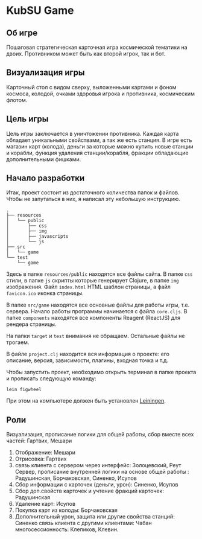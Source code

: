 # KubSU Game

## Об игре

Пошаговая стратегическая карточная игра космической тематики на двоих.
Противником может быть как второй игрок, так и бот. 

## Визуализация игры

Карточный стол с видом сверху, выложенными картами и фоном космоса,
колодой, очками здоровья игрока и противника, космическим флотом.

## Цель игры

Цель игры заключается в уничтожении противника. Каждая карта обладает уникальными свойствами,
а так же есть станция. В игре есть магазин карт (колода), деньги за которые можно
купить новые станции и корабли, функция удаления станции/корабля,
фракции обладающие дополнительными фишками.

## Начало разработки

Итак, проект состоит из достаточного количества папок и файлов. Чтобы не запутаться в них,
я написал эту небольшую инструкцию.

```
.
├── resources
│   └── public
│       ├── css
│       ├── img
│       ├── javascripts
│       └── js
├── src
│   └── game
└── test
    └── game
```

Здесь в папке `resources/public` находятся все файлы сайта. В папке `css` стили, в папке `js`
скрипты которые генерирует Clojure, в папке `img` изображения. Файл `index.html` HTML
шаблон страницы, а файл `favicon.ico` иконка страницы.

В папке `src/game` находятся все основные файлы для работы игры, т.е. сервера. Начало работы
программы начинается с файла `core.cljs`. В папке `components` находятся все компоненты Reagent
(ReactJS) для рендера страницы.

На папки `target` и `test` внимания не обращаем. Остальные файлы не трогаем.

В файле `project.clj` находится вся информация о проекте: его описание, версия, зависимости,
плагины, входная точка и т.д.

Чтобы запустить проект, необходимо открыть терминал в папке проекта и прописать следующую команду:

```lein figwheel```

При этом на компьютере должен быть установлен [Leiningen](https://leiningen.org/).

## Роли

Визуализация, прописание логики для общей работы, сбор вместе всех частей: Гартвих, Мешари
1. Отображение: Мешари
2. Отрисовка: Гартвих
3. связь клиента с сервером через интерфейс: Золоцевский, Реут
Сервер, прописание внутренней логики на основе общей работы : Радушинская, Борчаковская, Синенко, Исупов
1. Сбор информации с карточек (деньги, урон): Синенко, Исупов
2. Сбор доп.свойств карточек и учтение фракций карточек: Радушинская
3. Удаление карт: Исупов
4. Покупка карт из колоды: Борчаковская
5. Дополнительный урон, защита или другие свойства станций: Синенко
связь клиента с другими клиентами: Чабан
многосессионность: Клепиков, Клевин.




